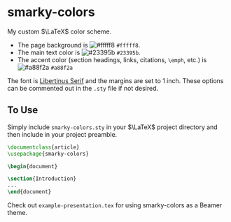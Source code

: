 # smarky-colors

My custom $\LaTeX$ color scheme.

- The page background is ![#fffff8](https://placehold.co/15x15/fffff8/fffff8.png) `#fffff8`.
- The main text color is ![#23395b](https://placehold.co/15x15/23395b/23395b.png) `#23395b`.
- The accent color (section headings, links, citations, `\emph`, etc.) is ![#a88f2a](https://placehold.co/15x15/a88f2a/a88f2a.png) `#a88f2a`

The font is [Libertinus Serif](https://github.com/alerque/libertinus) and the margins are set to 1 inch. These options can be commented out in the `.sty` file if not desired. 

## To Use 

Simply include `smarky-colors.sty` in your $\LaTeX$ project directory and then include in your project preamble. 

```LaTeX
\documentclass{article}
\usepackage{smarky-colors}

\begin{document}

\section{Introduction}
...
\end{document}
```

Check out `example-presentation.tex` for using smarky-colors as a Beamer theme.